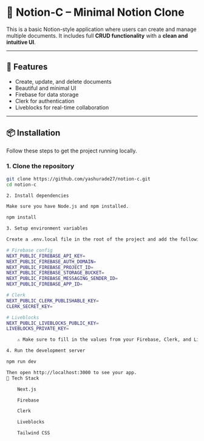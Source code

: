 # 📝 Notion-C – Minimal Notion Clone

This is a basic Notion-style application where users can create and manage multiple documents. It includes full **CRUD functionality** with a **clean and intuitive UI**.

---

## 🚀 Features

- Create, update, and delete documents
- Beautiful and minimal UI
- Firebase for data storage
- Clerk for authentication
- Liveblocks for real-time collaboration

---

## 📦 Installation

Follow these steps to get the project running locally.

### 1. Clone the repository

```bash
git clone https://github.com/yashurade27/notion-c.git
cd notion-c

2. Install dependencies

Make sure you have Node.js and npm installed.

npm install

3. Setup environment variables

Create a .env.local file in the root of the project and add the following:

# Firebase config
NEXT_PUBLIC_FIREBASE_API_KEY=
NEXT_PUBLIC_FIREBASE_AUTH_DOMAIN=
NEXT_PUBLIC_FIREBASE_PROJECT_ID=
NEXT_PUBLIC_FIREBASE_STORAGE_BUCKET=
NEXT_PUBLIC_FIREBASE_MESSAGING_SENDER_ID=
NEXT_PUBLIC_FIREBASE_APP_ID=

# Clerk
NEXT_PUBLIC_CLERK_PUBLISHABLE_KEY=
CLERK_SECRET_KEY=

# Liveblocks
NEXT_PUBLIC_LIVEBLOCKS_PUBLIC_KEY=
LIVEBLOCKS_PRIVATE_KEY=

    ⚠️ Make sure to fill in the values from your Firebase, Clerk, and Liveblocks accounts.

4. Run the development server

npm run dev

Then open http://localhost:3000 to see your app.
📁 Tech Stack

    Next.js

    Firebase

    Clerk

    Liveblocks

    Tailwind CSS
 

